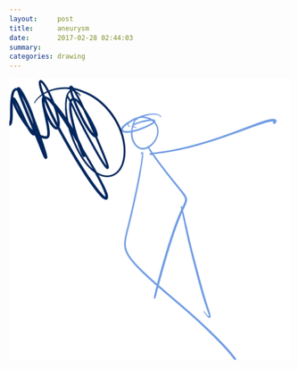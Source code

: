 ```yaml
---
layout:     post
title:      aneurysm
date:       2017-02-28 02:44:03
summary:    
categories: drawing
---
```

![aneurysm](/images/diary/aneurysm.png "beat me out of me")
